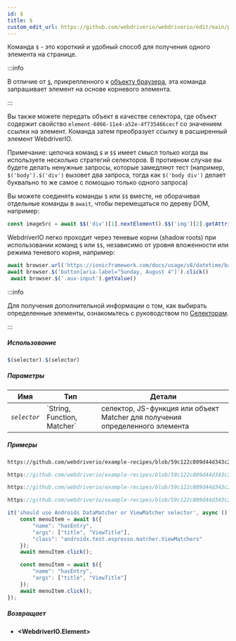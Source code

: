 ```yaml
---
id: $
title: $
custom_edit_url: https://github.com/webdriverio/webdriverio/edit/main/packages/webdriverio/src/commands/element/$.ts
---
```


Команда `$` - это короткий и удобный способ для получения одного элемента на странице.

:::info

В отличие от [`$`](/docs/api/browser/$), прикрепленного к [объекту браузера](/docs/api/browser),
эта команда запрашивает элемент на основе корневого элемента.

:::

Вы также можете передать объект в качестве селектора, где объект содержит свойство `element-6066-11e4-a52e-4f735466cecf`
со значением ссылки на элемент. Команда затем преобразует ссылку в расширенный элемент WebdriverIO.

Примечание: цепочка команд `$` и `$$` имеет смысл только когда вы используете несколько стратегий селекторов. В противном случае
вы будете делать ненужные запросы, которые замедляют тест (например, `$('body').$('div')` вызовет два запроса, тогда как
`$('body div')` делает буквально то же самое с помощью только одного запроса)

Вы можете соединять команды `$` или `$$` вместе, не оборачивая отдельные команды в `await`, чтобы
перемещаться по дереву DOM, например:

```js
const imageSrc = await $$('div')[1].nextElement().$$('img')[2].getAttribute('src')
```

WebdriverIO легко проходит через теневые корни (shadow roots) при использовании команд `$` или `$$`, независимо от уровня вложенности или
режима теневого корня, например:

```js
await browser.url('https://ionicframework.com/docs/usage/v8/datetime/basic/demo.html?ionic:mode=md')
await browser.$('button[aria-label="Sunday, August 4"]').click()
 await browser.$('.aux-input').getValue()
```

:::info

Для получения дополнительной информации о том, как выбирать определенные элементы, ознакомьтесь с руководством по [Селекторам](/docs/selectors).

:::

##### Использование

```js
$(selector).$(selector)
```

##### Параметры

<table>
  <thead>
    <tr>
      <th>Имя</th><th>Тип</th><th>Детали</th>
    </tr>
  </thead>
  <tbody>
    <tr>
      <td><code><var>selector</var></code></td>
      <td>`String, Function, Matcher`</td>
      <td>селектор, JS-функция или объект Matcher для получения определенного элемента</td>
    </tr>
  </tbody>
</table>

##### Примеры

```html reference title="example.html" useHTTPS
https://github.com/webdriverio/example-recipes/blob/59c122c809d44d343c231bde2af7e8456c8f086c/queryElements/example.html
```

```js reference title="singleElements.js" useHTTPS
https://github.com/webdriverio/example-recipes/blob/59c122c809d44d343c231bde2af7e8456c8f086c/queryElements/singleElements.js#L9-L10
```

```js reference title="singleElements.js" useHTTPS
https://github.com/webdriverio/example-recipes/blob/59c122c809d44d343c231bde2af7e8456c8f086c/queryElements/singleElements.js#L16-L25
```

```js reference title="singleElements.js" useHTTPS
https://github.com/webdriverio/example-recipes/blob/59c122c809d44d343c231bde2af7e8456c8f086c/queryElements/singleElements.js#L42-L46
```

```js title="$.js"
it('should use Androids DataMatcher or ViewMatcher selector', async () => {
    const menuItem = await $({
        "name": "hasEntry",
        "args": ["title", "ViewTitle"],
        "class": "androidx.test.espresso.matcher.ViewMatchers"
    });
    await menuItem.click();

    const menuItem = await $({
        "name": "hasEntry",
        "args": ["title", "ViewTitle"]
    });
    await menuItem.click();
});
```

##### Возвращает

- **&lt;WebdriverIO.Element&gt;**